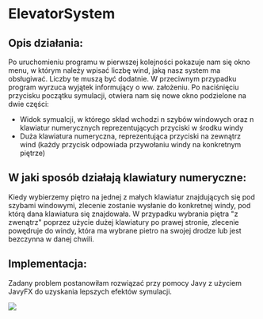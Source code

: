 # ElevatorSystem

## Opis działania:
Po uruchomieniu programu w pierwszej kolejności pokazuje nam się okno menu, w którym należy wpisać liczbę wind, jaką nasz system ma obsługiwać. Liczby te muszą być dodatnie. W przeciwnym przypadku program wyrzuca wyjątek informujący o ww. założeniu. 
Po naciśnięciu przycisku początku symulacji, otwiera nam się nowe okno podzielone na dwie części:
- Widok symualcji, w którego skład wchodzi n szybów windowych oraz n klawiatur numerycznych reprezentujących przyciski w środku windy
- Duża klawiatura numeryczna, reprezentująca przyciski na zewnątrz wind (każdy przycisk odpowiada przywołaniu windy na konkretnym piętrze)

## W jaki sposób działają klawiatury numeryczne:
Kiedy wybierzemy piętro na jednej z małych klawiatur znajdujących się pod szybami windowymi, zlecenie zostanie wysłanie do konkretnej windy, pod którą dana klawiatura się znajdowała. W przypadku wybrania piętra "z zwenątrz" poprzez użycie dużej klawiatury po prawej stronie, zlecenie powędruje do windy, która ma wybrane pietro na swojej drodze lub jest bezczynna w danej chwili.

## Implementacja:
Zadany problem postanowiłam rozwiązać przy pomocy Javy z użyciem JavyFX do uzyskania lepszych efektów symulacji. 

![](https://drive.google.com/drive/u/0/my-drive")
